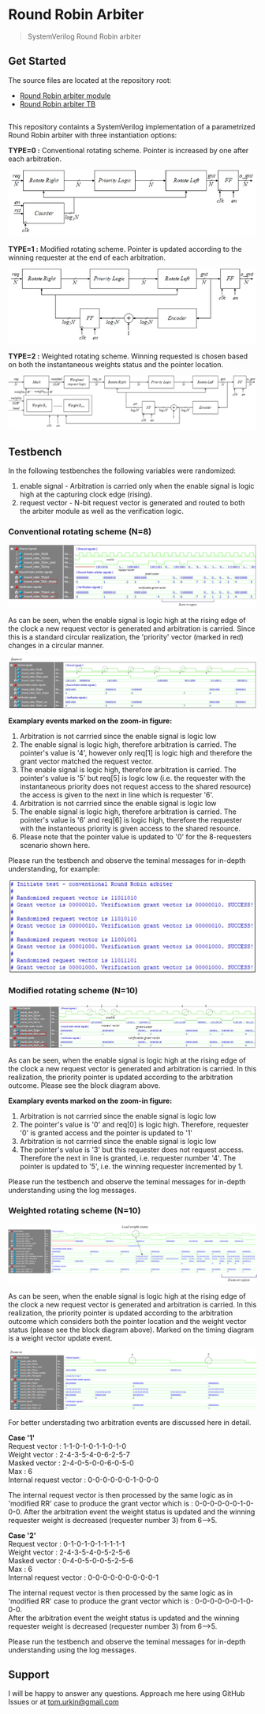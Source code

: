# Round Robin Arbiter

> SystemVerilog Round Robin arbiter  

## Get Started

The source files  are located at the repository root:

- [Round Robin arbiter module](./round_robin.sv)
- [Round Robin arbiter TB](./round_robin_TB.sv)

##
This repository containts a SystemVerilog implementation of a parametrized Round Robin arbiter with three instantiation options:

**TYPE=0 :** Conventional rotating scheme. Pointer is increased by one after each arbitration.

![simplified_block](./docs/simplified_block.jpg)

**TYPE=1 :** Modified rotating scheme. Pointer is updated according to the winning requester at the end of each arbitration.

![modified_block](./docs/modified_block.jpg) 

**TYPE=2 :** Weighted rotating scheme. Winning requested is chosen based on both the instantaneous weights status and the pointer location.

![weighted_block](./docs/weighted_block.jpg) 

## Testbench
In the following testbenches the following variables were randomized:
1. enable signal - Arbitration is carried only when the enable signal is logic high at the capturing clock edge (rising).
2. request vector - N-bit request vector is generated and routed to both the arbiter module as well as the verification logic.

### Conventional rotating scheme (N=8)

![simplified_sim](./docs/simplified_sim.jpg) 

As can be seen,	when the enable signal is logic high at the rising edge of the clock a new request vector is generated and arbitration is carried. Since this is a standard circular realization, the 'priority' vector (marked in red) changes in a circular manner. 

![simplified_sim_zoom](./docs/simplified_sim_zoom.jpg) 

**Examplary events marked on the zoom-in figure:**
1) Arbitration is not carrried since the enable signal is logic low
2) The enable signal is logic high, therefore arbitration is carried. The pointer's value is '4', however only req[1] is logic high and therefore the grant vector matched the request vector.
3) The enable signal is logic high, therefore arbitration is carried. The pointer's value is '5' but req[5] is logic low (i.e. the requester with the instantaneous priority does not request access to the shared resource) the access is given to the next in line which is requester '6'.
4) Arbitration is not carrried since the enable signal is logic low
5) The enable signal is logic high, therefore arbitration is carried. The pointer's value is '6' and req[6] is logic high, therefore the requester with the instanteous priority is given access to the shared resource.
6) Please note that the pointer value is updated to '0' for the  8-requesters scenario shown here. 

Please run the testbench and observe the teminal messages for in-depth understanding, for example:

![simplified_teminal](./docs/simplified_teminal.jpg) 


### Modified rotating scheme  (N=10)

![modified_sim](./docs/modified_sim.jpg) 

As can be seen,	when the enable signal is logic high at the rising edge of the clock a new request vector is generated and arbitration is carried. In this realization, the priority pointer is updated according to the arbitration outcome. Please see the block diagram above.

**Examplary events marked on the zoom-in figure:**
1) Arbitration is not carrried since the enable signal is logic low
2) The pointer's value is '0' and req[0] is logic high. Therefore, requester '0' is granted access and the pointer is updated to '1'
3) Arbitration is not carrried since the enable signal is logic low
4) The pointer's value is '3' but this requester does not request access. Therefore the next in line is granted, i.e. requester number '4'. The pointer is updated to '5', i.e. the winning requester incremented by 1.

Please run the testbench and observe the teminal messages for in-depth understanding using the log messages.

### Weighted rotating scheme (N=10)

![weighted_sim](./docs/weighted_sim.jpg) 

As can be seen,	when the enable signal is logic high at the rising edge of the clock a new request vector is generated and arbitration is carried. In this realization, the priority pointer is updated according to the arbitration outcome which considers both the pointer location and the weight vector status (please see the block diagram above). Marked on the timing diagram is a weight vector update event.

![weighted_sim_zoom](./docs/weighted_sim_zoom.jpg) 

For better understading two arbitration events are discussed here in detail.

**Case '1'** <br>
Request vector              : 1-1-0-1-0-1-1-0-1-0 <br>
Weight vector               : 2-4-3-5-4-0-6-2-5-7 <br>
Masked vector               : 2-4-0-5-0-0-6-0-5-0 <br>
Max                         : 6                   <br>
Internal request vector     : 0-0-0-0-0-0-1-0-0-0 <br>

The internal request vector is then processed by the same logic as in 'modified RR' case to produce the grant vector which is : 0-0-0-0-0-0-1-0-0-0.
After the arbitration event the weight status is updated and the winning requester weight is decreased (requester number 3) from 6-->5.

**Case '2'** <br>
Request vector              : 0-1-0-1-0-1-1-1-1-1 <br>
Weight vector               : 2-4-3-5-4-0-5-2-5-6 <br>
Masked vector               : 0-4-0-5-0-0-5-2-5-6 <br>
Max                         : 6                   <br>
Internal request vector     : 0-0-0-0-0-0-0-0-0-1 <br>

The internal request vector is then processed by the same logic as in 'modified RR' case to produce the grant vector which is : 0-0-0-0-0-0-1-0-0-0.<br>
After the arbitration event the weight status is updated and the winning requester weight is decreased (requester number 3) from 6-->5.

Please run the testbench and observe the teminal messages for in-depth understanding using the log messages.

## Support

I will be happy to answer any questions.
Approach me here using GitHub Issues or at tom.urkin@gmail.com